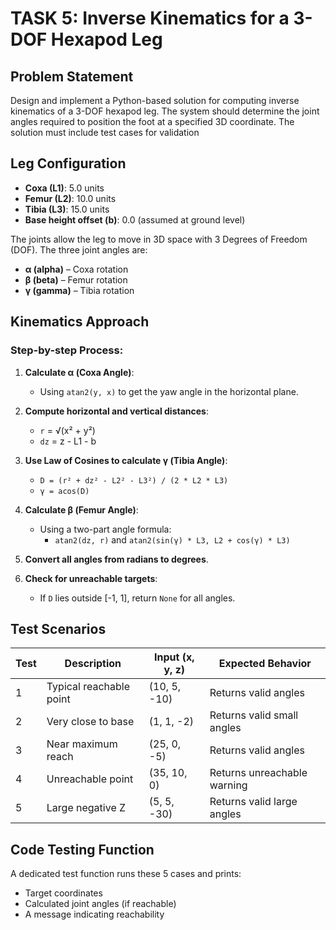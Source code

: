 # TASK 5: Inverse Kinematics for a 3-DOF Hexapod Leg

##  Problem Statement
Design and implement a Python-based solution for computing inverse kinematics of a 3-DOF hexapod leg. The system should determine the joint angles required to position the foot at a specified 3D coordinate. The solution must include test cases for validation

## Leg Configuration

- **Coxa (L1)**: 5.0 units
- **Femur (L2)**: 10.0 units
- **Tibia (L3)**: 15.0 units
- **Base height offset (b)**: 0.0 (assumed at ground level)

The joints allow the leg to move in 3D space with 3 Degrees of Freedom (DOF). The three joint angles are:
- **α (alpha)** – Coxa rotation
- **β (beta)** – Femur rotation
- **γ (gamma)** – Tibia rotation 

## Kinematics Approach

### Step-by-step Process:
1. **Calculate α (Coxa Angle)**:
   - Using `atan2(y, x)` to get the yaw angle in the horizontal plane.

2. **Compute horizontal and vertical distances**:
   - `r` = √(x² + y²)
   - `dz` = z - L1 - b

3. **Use Law of Cosines to calculate γ (Tibia Angle)**:
   - `D = (r² + dz² - L2² - L3²) / (2 * L2 * L3)`
   - `γ = acos(D)`

4. **Calculate β (Femur Angle)**:
   - Using a two-part angle formula:
     - `atan2(dz, r)` and `atan2(sin(γ) * L3, L2 + cos(γ) * L3)`

5. **Convert all angles from radians to degrees**.

6. **Check for unreachable targets**:
   - If `D` lies outside [-1, 1], return `None` for all angles.

## Test Scenarios

| Test | Description                     | Input (x, y, z)       | Expected Behavior            |
|------|---------------------------------|------------------------|------------------------------|
| 1    | Typical reachable point         | (10, 5, -10)           | Returns valid angles         |
| 2    | Very close to base              | (1, 1, -2)             | Returns valid small angles   |
| 3    | Near maximum reach              | (25, 0, -5)            | Returns valid angles         |
| 4    | Unreachable point               | (35, 10, 0)            | Returns unreachable warning  |
| 5    | Large negative Z                | (5, 5, -30)            | Returns valid large angles   |

##  Code Testing Function

A dedicated test function runs these 5 cases and prints:
- Target coordinates
- Calculated joint angles (if reachable)
- A message indicating reachability

